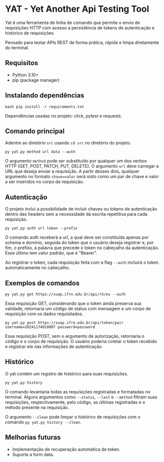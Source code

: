 # YAT - Yet Another Api Testing Tool

Yat é uma ferramenta de linha de comando que permite o envio de requisições HTTP com acesso a persistência de tokens de autenticação e histórico de requisições.

Pensado para testar APIs REST de forma prática, rápida e limpa diretamente do terminal.

## Requisitos

- Python 3.10+
- pip (package manager)

## Instalando dependências
``
  bash
  pip install -r requirements.txt
``

Dependências usadas no projeto: click, pytest e requests.

## Comando principal

Adentre ao diretório ``src`` usando ``cd src`` no diretório do projeto.

``py yat.py method url data --auth``

O argumento ``method`` pode ser substituído por qualquer um dos verbos HTTP (GET, POST, PATCH, PUT, DELETE). O argumento ``url`` deve carregar a URL que deseja enviar a requisição. A partir desses dois, qualquer argumento no formato ``chave=valor`` será visto como um par de chave e valor a ser inseridos no corpo da requisição.

## Autenticação

O projeto inclui a possibilidade de incluir chaves ou tokens de autenticação dentro das headers sem a necessidade da escrita repetitiva para cada requisição.

``py yat.py auth url token --prefix``

O comando auth receberá a url, a qual deve ser constituída apenas por schema e domínio, seguida do token que o usuário deseja registrar e, por fim, o prefixo, a palavra que precede o token no cabeçalho da autenticação. Esse último tem valor padrão, que é "Bearer".

Ao registrar o token, cada requisição feita com a flag ``--auth`` incluirá o token automaticamente no cabeçalho.

## Exemplos de comandos

``py yat.py get https://suap.ifrn.edu.br/api/rh/eu --auth``

Essa requisição GET, considerando que o token ainda preserva sua validade, retornaria um código de status com mensagem e um corpo de requisição com os dados requisitados.

``py yat.py post https://suap.ifrn.edu.br/api/token/pair username=20241174010007 password=password``

Essa requisição POST, sem o argumento de autorização, retornaria o código e o corpo de requisição. O usuário poderia coletar o token recebido e registrar ele nas informações de autenticação.

## Histórico

O yat contém um registro de histórico para suas requisições.

``py yat.py history``

O comando levantaria todas as requisições registradas e formatadas no terminal. Alguns argumentos como ``--status``, ``--last`` e ``--method`` filtram suas requisições, respectivamente, pelo código, as últimas registradas e o método presente na requisição.

O argumento ``--clean`` pode limpar o histórico de requisições com o comando ``py yat.py history --clean``.

## Melhorias futuras

- Implementação de recuperação automática de token.
- Suporte a form data.
